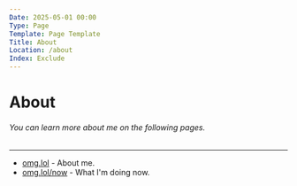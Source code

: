 ```yaml
---
Date: 2025-05-01 00:00
Type: Page
Template: Page Template
Title: About
Location: /about
Index: Exclude
---
```


# About

###### You can learn more about me on the following pages.

---

- [omg.lol](https://luxury-format.omg.lol) - About me.
- [omg.lol/now](https://luxury-format.omg.lol/now) - What I'm doing now.
